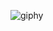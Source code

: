 ![giphy](https://user-images.githubusercontent.com/77116913/197721684-020b40db-b9e1-408d-a247-9d96d82c5d12.gif)
